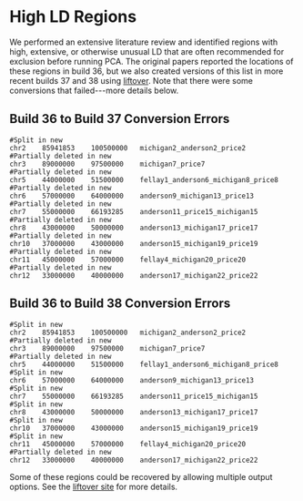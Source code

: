 # High LD Regions

We performed an extensive literature review and identified regions with high, extensive, or otherwise unusual LD that are often recommended for exclusion before running PCA. 
The original papers reported the locations of these regions in build 36, but we also created versions of this list in more recent builds 37 and 38 using [liftover](https://genome.ucsc.edu/cgi-bin/hgLiftOver).
Note that there were some conversions that failed---more details below.

## Build 36 to Build 37 Conversion Errors

```
#Split in new
chr2	85941853	100500000	michigan2_anderson2_price2
#Partially deleted in new
chr3	89000000	97500000	michigan7_price7
#Partially deleted in new
chr5	44000000	51500000	fellay1_anderson6_michigan8_price8
#Partially deleted in new
chr6	57000000	64000000	anderson9_michigan13_price13
#Partially deleted in new
chr7	55000000	66193285	anderson11_price15_michigan15
#Partially deleted in new
chr8	43000000	50000000	anderson13_michigan17_price17
#Partially deleted in new
chr10	37000000	43000000	anderson15_michigan19_price19
#Partially deleted in new
chr11	45000000	57000000	fellay4_michigan20_price20
#Partially deleted in new
chr12	33000000	40000000	anderson17_michigan22_price22
```

## Build 36 to Build 38 Conversion Errors

```
#Split in new
chr2	85941853	100500000	michigan2_anderson2_price2
#Partially deleted in new
chr3	89000000	97500000	michigan7_price7
#Partially deleted in new
chr5	44000000	51500000	fellay1_anderson6_michigan8_price8
#Split in new
chr6	57000000	64000000	anderson9_michigan13_price13
#Split in new
chr7	55000000	66193285	anderson11_price15_michigan15
#Split in new
chr8	43000000	50000000	anderson13_michigan17_price17
#Split in new
chr10	37000000	43000000	anderson15_michigan19_price19
#Split in new
chr11	45000000	57000000	fellay4_michigan20_price20
#Partially deleted in new
chr12	33000000	40000000	anderson17_michigan22_price22
```

Some of these regions could be recovered by allowing multiple output options. 
See the [liftover site](https://genome.ucsc.edu/cgi-bin/hgLiftOver) for more details.
